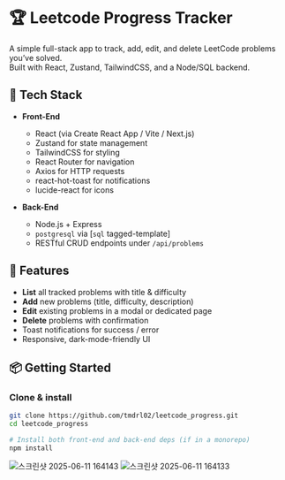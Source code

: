 # 🏆 Leetcode Progress Tracker

A simple full-stack app to track, add, edit, and delete LeetCode problems you’ve solved.  
Built with React, Zustand, TailwindCSS, and a Node/SQL backend.

## 🧰 Tech Stack

- **Front-End**  
  - React (via Create React App / Vite / Next.js)  
  - Zustand for state management  
  - TailwindCSS for styling  
  - React Router for navigation  
  - Axios for HTTP requests  
  - react-hot-toast for notifications  
  - lucide-react for icons  

- **Back-End**  
  - Node.js + Express
  - `postgresql` via [`sql` tagged-template]  
  - RESTful CRUD endpoints under `/api/problems`

## 🚀 Features

- **List** all tracked problems with title & difficulty  
- **Add** new problems (title, difficulty, description)  
- **Edit** existing problems in a modal or dedicated page  
- **Delete** problems with confirmation  
- Toast notifications for success / error  
- Responsive, dark-mode-friendly UI

## 📦 Getting Started

### Clone & install

```bash
git clone https://github.com/tmdrl02/leetcode_progress.git
cd leetcode_progress

# Install both front-end and back-end deps (if in a monorepo)
npm install
```

![스크린샷 2025-06-11 164143](https://github.com/user-attachments/assets/9c96029a-07fc-493b-9bba-980c1b3799cf)
![스크린샷 2025-06-11 164133](https://github.com/user-attachments/assets/7e751e67-c9bf-43df-b0ab-eee7d6021ea2)
